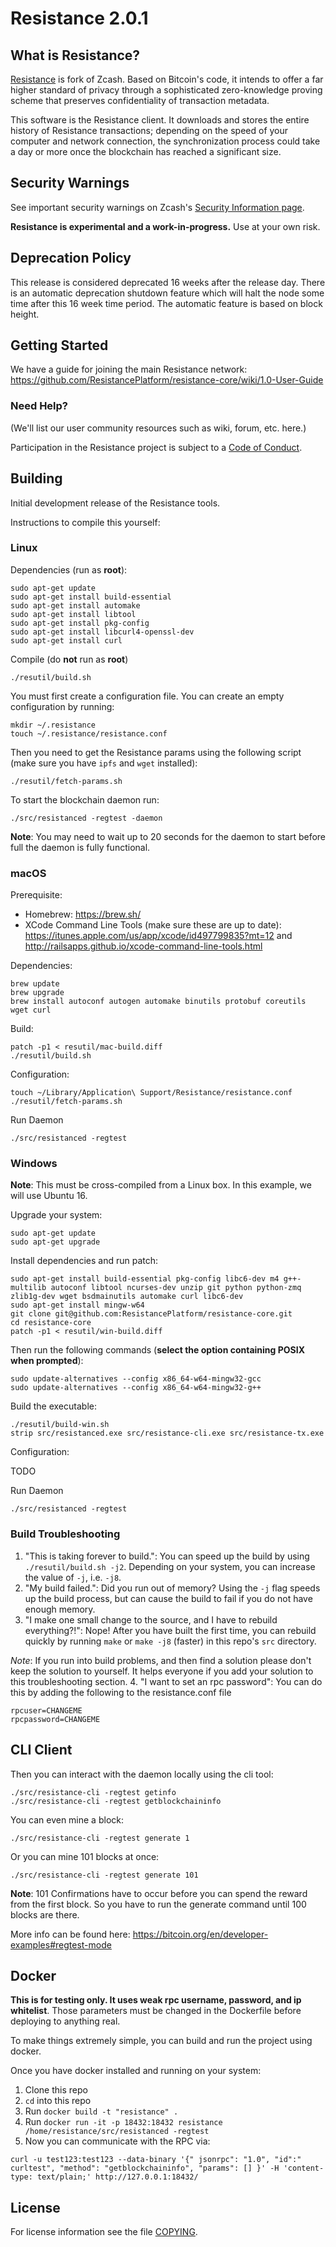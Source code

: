 # Resistance 2.0.1

## What is Resistance?

[Resistance](https://resistance.io/) is fork of Zcash.
Based on Bitcoin's code, it intends to offer a far higher standard of privacy
through a sophisticated zero-knowledge proving scheme that preserves
confidentiality of transaction metadata.

This software is the Resistance client. It downloads and stores the entire history
of Resistance transactions; depending on the speed of your computer and network
connection, the synchronization process could take a day or more once the
blockchain has reached a significant size.

## Security Warnings

See important security warnings on Zcash's
[Security Information page](https://z.cash/support/security/).

**Resistance is experimental and a work-in-progress.** Use at your own risk.

## Deprecation Policy

This release is considered deprecated 16 weeks after the release day. There
is an automatic deprecation shutdown feature which will halt the node some
time after this 16 week time period. The automatic feature is based on block
height.

## Getting Started

We have a guide for joining the main Resistance network:
https://github.com/ResistancePlatform/resistance-core/wiki/1.0-User-Guide

### Need Help?

(We'll list our user community resources such as wiki, forum, etc. here.)

Participation in the Resistance project is subject to a
[Code of Conduct](code_of_conduct.md).

## Building

Initial development release of the Resistance tools.

Instructions to compile this yourself:

### Linux

Dependencies (run as **root**):

```
sudo apt-get update
sudo apt-get install build-essential
sudo apt-get install automake
sudo apt-get install libtool
sudo apt-get install pkg-config
sudo apt-get install libcurl4-openssl-dev
sudo apt-get install curl
```

Compile (do **not** run as **root**)

```
./resutil/build.sh
```

You must first create a configuration file. You can create an empty configuration by running:

```
mkdir ~/.resistance
touch ~/.resistance/resistance.conf
```

Then you need to get the Resistance params using the following script (make sure you have `ipfs` and `wget` installed):

```
./resutil/fetch-params.sh
```

To start the blockchain daemon run:

```
./src/resistanced -regtest -daemon
```

**Note**: You may need to wait up to 20 seconds for the daemon to start before full the daemon is fully functional.

### macOS

Prerequisite:

- Homebrew: https://brew.sh/
- XCode Command Line Tools (make sure these are up to date): https://itunes.apple.com/us/app/xcode/id497799835?mt=12 and http://railsapps.github.io/xcode-command-line-tools.html

Dependencies:

```
brew update
brew upgrade
brew install autoconf autogen automake binutils protobuf coreutils wget curl
```

Build:

```
patch -p1 < resutil/mac-build.diff
./resutil/build.sh
```

Configuration:

```
touch ~/Library/Application\ Support/Resistance/resistance.conf
./resutil/fetch-params.sh
```

Run Daemon

```
./src/resistanced -regtest
```

### Windows

**Note**: This must be cross-compiled from a Linux box. In this example, we will use Ubuntu 16.

Upgrade your system:

```
sudo apt-get update
sudo apt-get upgrade
```

Install dependencies and run patch:

```
sudo apt-get install build-essential pkg-config libc6-dev m4 g++-multilib autoconf libtool ncurses-dev unzip git python python-zmq zlib1g-dev wget bsdmainutils automake curl libc6-dev
sudo apt-get install mingw-w64
git clone git@github.com:ResistancePlatform/resistance-core.git
cd resistance-core
patch -p1 < resutil/win-build.diff
```

Then run the following commands (**select the option containing POSIX when prompted**):

```
sudo update-alternatives --config x86_64-w64-mingw32-gcc
sudo update-alternatives --config x86_64-w64-mingw32-g++
```

Build the executable:

```
./resutil/build-win.sh
strip src/resistanced.exe src/resistance-cli.exe src/resistance-tx.exe
```

Configuration:

TODO

Run Daemon

```
./src/resistanced -regtest
```


### Build Troubleshooting

1. "This is taking forever to build.": You can speed up the build by using `./resutil/build.sh -j2`. Depending on your system, you can increase the value of `-j`, i.e. `-j8`.
2. "My build failed.": Did you run out of memory? Using the `-j` flag speeds up the build process, but can cause the build to fail if you do not have enough memory.
3. "I make one small change to the source, and I have to rebuild everything?!": Nope! After you have built the first time, you can rebuild quickly by running `make` or `make -j8` (faster) in this repo's `src` directory.

*Note*: If you run into build problems, and then find a solution please don't keep the solution to yourself. It helps everyone if you add your solution to this troubleshooting section.
4. "I want to set an rpc password": You can do this by adding the following to the resistance.conf file

```
rpcuser=CHANGEME
rpcpassword=CHANGEME
```

## CLI Client

Then you can interact with the daemon locally using the cli tool:

```
./src/resistance-cli -regtest getinfo
./src/resistance-cli -regtest getblockchaininfo
```

You can even mine a block:

```
./src/resistance-cli -regtest generate 1
```

Or you can mine 101 blocks at once:

```
./src/resistance-cli -regtest generate 101
```

**Note**: 101 Confirmations have to occur before you can spend the reward from the first block. So you have to run the generate command until 100 blocks are there.

More info can be found here: https://bitcoin.org/en/developer-examples#regtest-mode


## Docker

**This is for testing only. It uses weak rpc username, password, and ip whitelist**. Those parameters must be changed in the Dockerfile before deploying to anything real.

To make things extremely simple, you can build and run the project using docker.

Once you have docker installed and running on your system:

1. Clone this repo
2. `cd` into this repo
3. Run `docker build -t "resistance" .`
4. Run `docker run -it -p 18432:18432 resistance /home/resistance/src/resistanced -regtest`
5. Now you can communicate with the RPC via:

```
curl -u test123:test123 --data-binary '{" jsonrpc": "1.0", "id":" curltest", "method": "getblockchaininfo", "params": [] }' -H 'content-type: text/plain;' http://127.0.0.1:18432/
```

## License

For license information see the file [COPYING](COPYING).

